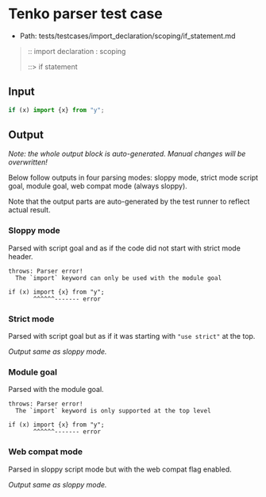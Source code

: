 # Tenko parser test case

- Path: tests/testcases/import_declaration/scoping/if_statement.md

> :: import declaration : scoping
>
> ::> if statement

## Input

`````js
if (x) import {x} from "y";
`````

## Output

_Note: the whole output block is auto-generated. Manual changes will be overwritten!_

Below follow outputs in four parsing modes: sloppy mode, strict mode script goal, module goal, web compat mode (always sloppy).

Note that the output parts are auto-generated by the test runner to reflect actual result.

### Sloppy mode

Parsed with script goal and as if the code did not start with strict mode header.

`````
throws: Parser error!
  The `import` keyword can only be used with the module goal

if (x) import {x} from "y";
       ^^^^^^------- error
`````

### Strict mode

Parsed with script goal but as if it was starting with `"use strict"` at the top.

_Output same as sloppy mode._

### Module goal

Parsed with the module goal.

`````
throws: Parser error!
  The `import` keyword is only supported at the top level

if (x) import {x} from "y";
       ^^^^^^------- error
`````


### Web compat mode

Parsed in sloppy script mode but with the web compat flag enabled.

_Output same as sloppy mode._
